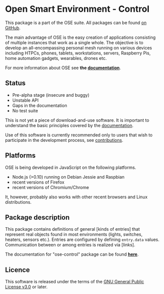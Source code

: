 # Open Smart Environment - Control
This package is a part of the OSE suite.
All packages can be found [on GitHub](https://github.com/opensmartenvironment/).

The main advantage of OSE is the easy creation of applications
consisting of multiple instances that work as a single whole. The
objective is to develop an all-encompassing personal mesh running
on various devices including HTPCs, phones, tablets, workstations,
servers, Raspberry Pis, home automation gadgets, wearables, drones
etc.

For more information about OSE see **the [documentation](http://opensmartenvironment.github.io/doc/)**.

## Status
- Pre-alpha stage (insecure and buggy)
- Unstable API
- Gaps in the documentation
- No test suite

This is not yet a piece of download-and-use software. It is important
to understand the basic principles covered by the
[documentation](http://opensmartenvironment.github.io/doc/).

Use of this software is currently recommended only to users that
wish to participate in the development process, see
[contributions](http://opensmartenvironment.github.io/doc/#contrib).

## Platforms
OSE is being developed in JavaScript on the following platforms.
- Node.js (>0.10) running on Debian Jessie and Raspbian
- recent versions of Firefox
- recent versions of Chromium/Chrome

It, however, probably also works with other recent browsers and Linux
distributions.

## Package description
This package contains definitions of general [kinds of entries]
that represent real objects found in most environments (lights,
switches, heaters, sensors etc.). Entries are configured by
defining `entry.data` values. Communication between or among
entries is realized via [links].

The documentation for "ose-control" package can be found **[here](http://opensmartenvironment.github.io/doc/#ose-control#)**.

## Licence
This software is released under the terms of the [GNU General
Public License v3.0](http://www.gnu.org/copyleft/gpl.html) or
later.
